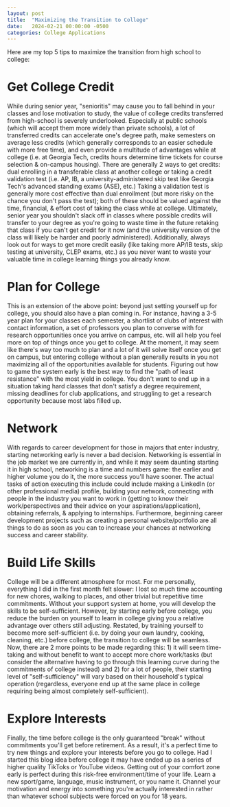 ```yaml
---
layout: post
title:  "Maximizing the Transition to College"
date:   2024-02-21 00:00:00 -0500
categories: College Applications
---
```

Here are my top 5 tips to maximize the transition from high school to college:

# Get College Credit
While during senior year, "senioritis" may cause you to fall behind in your classes and lose motivation to study, the value of college credits transferred from high-school is severely underlooked. Especially at public schools (which will accept them more widely than private schools), a lot of transferred credits can accelerate one's degree path, make semesters on average less credits (which generally corresponds to an easier schedule with more free time), and even provide a multitude of advantages while at college (i.e. at Georgia Tech, credits hours determine time tickets for course selection & on-campus housing). There are generally 2 ways to get credits: dual enrolling in a transferable class at another college or taking a credit validation test (i.e. AP, IB, a university-administered skip test like Georgia Tech's advanced standing exams (ASE), etc.) Taking a validation test is generally more cost effective than dual enrollment (but more risky on the chance you don't pass the test); both of these should be valued against the time, financial, & effort cost of taking the class while at college. Ultimately, senior year you shouldn't slack off in classes where possible credits will transfer to your degree as you're going to waste time in the future retaking that class if you can't get credit for it now (and the university version of the class will likely be harder and poorly administered). Additionally, always look out for ways to get more credit easily (like taking more AP/IB tests, skip testing at university, CLEP exams, etc.) as you never want to waste your valuable time in college learning things you already know.

# Plan for College
This is an extension of the above point: beyond just setting yourself up for college, you should also have a plan coming in. For instance, having a 3-5 year plan for your classes each semester, a shortlist of clubs of interest with contact information, a set of professors you plan to converse with for research opportunities once you arrive on campus, etc. will all help you feel more on top of things once you get to college. At the moment, it may seem like there's way too much to plan and a lot of it will solve itself once you get on campus, but entering college without a plan generally results in you not maximizing all of the opportunities available for students. Figuring out how to game the system early is the best way to find the "path of least resistance" with the most yield in college. You don't want to end up in a situation taking hard classes that don't satisfy a degree requirement, missing deadlines for club applications, and struggling to get a research opportunity because most labs filled up.

# Network
With regards to career development for those in majors that enter industry, starting networking early is never a bad decision. Networking is essential in the job market we are currently in, and while it may seem daunting starting it in high school, networking is a time and numbers game: the earlier and higher volume you do it, the more success you'll have sooner. The actual tasks of action executing this include could include making a LinkedIn (or other professional media) profile, building your network, connecting with people in the industry you want to work in (getting to know their work/perspectives and their advice on your aspirations/application), obtaining referrals, & applying to internships. Furthermore, beginning career development projects such as creating a personal website/portfolio are all things to do as soon as you can to increase your chances at networking success and career stability.

# Build Life Skills
College will be a different atmosphere for most. For me personally, everything I did in the first month felt slower: I lost so much time accounting for new chores, walking to places, and other trivial but repetitive time commitments. Without your support system at home, you will develop the skills to be self-sufficient. However, by starting early before college, you reduce the burden on yourself to learn in college giving you a relative advantage over others still adjusting. Restated, by training yourself to become more self-sufficient (i.e. by doing your own laundry, cooking, cleaning, etc.) before college, the transition to college will be seamless. Now, there are 2 more points to be made regarding this: 1) it will seem time-taking and without benefit to want to accept more chore work/tasks (but consider the alternative having to go through this learning curve during the commitments of college instead) and 2) for a lot of people, their starting level of "self-sufficiency" will vary based on their household's typical operation (regardless, everyone end up at the same place in college requiring being almost completely self-sufficient).

# Explore Interests
Finally, the time before college is the only guaranteed "break" without commitments you'll get before retirement. As a result, it's a perfect time to try new things and explore your interests before you go to college. Had I started this blog idea before college it may have ended up as a series of higher quality TikToks or YouTube videos. Getting out of your comfort zone early is perfect during  this risk-free environment/time of your life. Learn a new sport/game, language, music instrument, or you name it. Channel your motivation and energy into something you're actually interested in rather than whatever school subjects were forced on you for 18 years.
